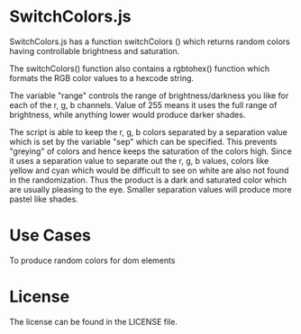 # SwitchColors.js
SwitchColors.js has a function switchColors () which returns random colors having controllable brightness and saturation. 

The switchColors() function also contains a rgbtohex() function which formats the RGB color values to a hexcode string.

The variable "range" controls the range of brightness/darkness you like for each of the r, g, b channels. Value of 255 means it uses the full range of brightness, while anything lower would produce darker shades.

The script is able to keep the r, g, b colors separated by a separation value which is set by the variable "sep" which can be specified. This prevents "greying" of colors and hence keeps the saturation of the colors high. Since it uses a separation value to separate out the r, g, b values, colors like yellow and cyan which would be difficult to see on white are also not found in the randomization. Thus the product is a dark and saturated color which are usually pleasing to the eye. Smaller separation values will produce more pastel like shades.

# Use Cases
To produce random colors for dom elements

# License
The license can be found in the LICENSE file.
